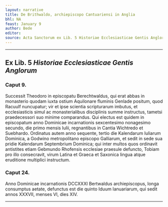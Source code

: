 ```yaml
---
layout: narrative
title: De Brithwaldo, archiepiscopo Cantuariensi in Anglia
bhl: NA
feast: January 9
author: Bede
editor:
source: Acta Sanctorum ex Lib. 5 Historiae Ecclesiasticae Gentis Anglorum
---
```


---

## Ex Lib. 5 *Historiae Ecclesiasticae Gentis Anglorum*

### Caput 9. 

Successit Theodoro in episcopatu Berechtwaldus, qui erat abbas in monasterio quodam iuxta ostium Aquilonare fluminis Genlade positum, quod Racuulf nuncupatur; vir et ipse scientia scripturarum imbutus, et ecclesiasticis simul ac monasterialibus disciplinis summe instructus, tametsi praedecessori suo minime comparandus. Qui electus est quidem in episcopatum anno Dominicae incarnationis sexcentesimo nonagesimo secundo, die primo mensis Iulii, regnantibus in Cantia Wichtredo et Suebhardo. Ordinatus autem anno sequente, tertio die Kalendarum Iuliarum Dominica, a Godwino metropolitano episcopo Galliarum, et sedit in sede sua pridie Kalendarum Septembrium Dominica; qui inter multos quos ordinavit antistites etiam Gebmundo Rhofensis ecclesiae praesule defuncto, Tobiam pro illo consecravit, virum Latina et Graeca et Saxonica lingua atque eruditione multiplici instructum.

### Caput 24. 

Anno Dominicae incarnationis DCCXXXI Bertwaldus archiepiscopus, longa consumptus aetate, defunctus est die quinto Iduum Ianuariarum, qui sedit annos XXXVII, menses VI, dies XIV.

---
